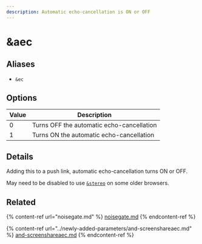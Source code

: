 ```yaml
---
description: Automatic echo-cancellation is ON or OFF
---
```


# \&aec

## Aliases

* `&ec`

## Options

| Value | Description                               |
| ----- | ----------------------------------------- |
| 0     | Turns OFF the automatic echo-cancellation |
| 1     | Turns ON the automatic echo-cancellation  |

## Details

Adding this to a push link, automatic echo-cancellation turns ON or OFF.

May need to be disabled to use [`&stereo`](../general-settings/stereo.md) on some older browsers.

## Related

{% content-ref url="noisegate.md" %}
[noisegate.md](noisegate.md)
{% endcontent-ref %}

{% content-ref url="../newly-added-parameters/and-screenshareaec.md" %}
[and-screenshareaec.md](../newly-added-parameters/and-screenshareaec.md)
{% endcontent-ref %}
